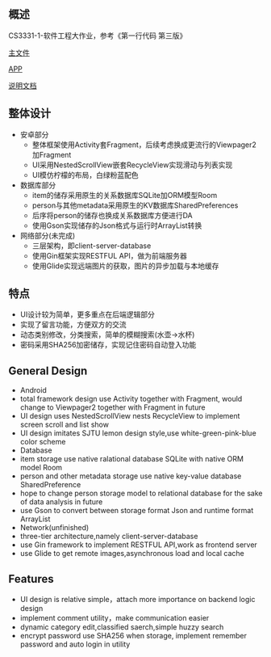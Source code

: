 
## 概述
CS3331-1-软件工程大作业，参考《第一行代码 第三版》

[主文件](https://github.com/gxherror/MutualHelpers/blob/main/app/src/main/java/top/xherror/mutualhelpers/MainActivity.kt)

[APP](https://github.com/gxherror/MutualHelpers/blob/main/app/release/app-release.apk)

[说明文档](https://xherror.top/post/se/mutual-helpers/)

## 整体设计
- 安卓部分
  - 整体框架使用Activity套Fragment，后续考虑换成更流行的Viewpager2加Fragment
  - UI采用NestedScrollView嵌套RecycleView实现滑动与列表实现
  - UI模仿柠檬的布局，白绿粉蓝配色
- 数据库部分
  - item的储存采用原生的关系数据库SQLite加ORM模型Room
  - person与其他metadata采用原生的KV数据库SharedPreferences
  - 后序将person的储存也换成关系数据库方便进行DA
  - 使用Gson实现储存的Json格式与运行时ArrayList转换
- 网络部分(未完成)
  - 三层架构，即client-server-database
  - 使用Gin框架实现RESTFUL API，做为前端服务器
  - 使用Glide实现远端图片的获取，图片的异步加载与本地缓存


## 特点
  - UI设计较为简单，更多重点在后端逻辑部分
  - 实现了留言功能，方便双方的交流
  - 动态类别修改，分类搜索，简单的模糊搜索(水壶->水杯)
  - 密码采用SHA256加密储存，实现记住密码自动登入功能

## General Design
- Android
 - total framework design use Activity together with Fragment, would change to Viewpager2 together with Fragment in future 
 - UI design uses NestedScrollView nests RecycleView to implement screen scroll and list show
 - UI design imitates SJTU lemon design style,use white-green-pink-blue color scheme
- Database
 - item storage use native ralational database SQLite with native ORM model Room
 - person and other metadata storage use native key-value database SharedPreference
 - hope to change person storage model to relational database for the sake of data analysis in future
 - use Gson to convert between storage format Json and runtime format ArrayList
- Network(unfinished)
 - three-tier architecture,namely client-server-database
 - use Gin framework to implement RESTFUL API,work as frontend server
 - use Glide to get remote images,asynchronous load and local cache


## Features
  - UI design is relative simple，attach more importance on backend logic design 
  - implement comment utility，make communication easier 
  - dynamic category edit,classified saerch,simple huzzy search
  - encrypt password use SHA256 when storage, implement remember password and auto login in utility 

